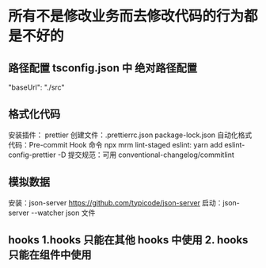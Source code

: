 <!--
 * @Author: zhangjianfei
 * @Email:
 * @Date: 2021-04-24 21:16:47
 * @LastEditors: zhangjianfei
 * @LastEditTime: 2021-04-24 23:19:33
 * @Description:
-->

# 所有不是修改业务而去修改代码的行为都是不好的

## 路径配置 tsconfig.json 中 绝对路径配置

"baseUrl": "./src"

## 格式化代码

安装插件： prettier
创建文件：.prettierrc.json package-lock.json
自动化格式代码：Pre-commit Hook 命令 npx mrm lint-staged
eslint: yarn add eslint-config-prettier -D
提交规范：可用 conventional-changelog/commitlint

## 模拟数据

安装：json-server https://github.com/typicode/json-server
启动：json-server --watcher json 文件

## hooks 1.hooks 只能在其他 hooks 中使用 2. hooks 只能在组件中使用
